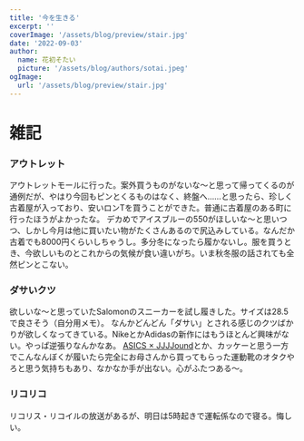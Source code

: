 ```yaml
---
title: '今を生きる'
excerpt: ''
coverImage: '/assets/blog/preview/stair.jpg'
date: '2022-09-03'
author:
  name: 花初そたい
  picture: '/assets/blog/authors/sotai.jpeg'
ogImage:
  url: '/assets/blog/preview/stair.jpg'
---
```

# 雑記

### アウトレット
アウトレットモールに行った。案外買うものがないな～と思って帰ってくるのが通例だが、やはり今回もピンとくるものはなく、終盤へ……と思ったら、珍しく古着屋が入っており、安いロンTを買うことができた。普通に古着屋のある町に行ったほうがよかったな。
デカめでアイスブルーの550がほしいな～と思いつつ、しかし今月は他に買いたい物がたくさんあるので尻込みしている。なんだか古着でも8000円くらいしちゃうし。多分冬になったら履かないし。服を買うとき、今欲しいものとこれからの気候が食い違いがち。いま秋冬服の話されても全然ピンとこない。

### ダサいクツ
欲しいな～と思っていたSalomonのスニーカーを試し履きした。サイズは28.5で良さそう（自分用メモ）。
なんかどんどん「ダサい」とされる感じのクツばかりが欲しくなってきている。NikeとかAdidasの新作にはもうほとんど興味がない。やっぱ逆張りなんかなあ。
[ASICS × JJJJound](https://www.fashionsnap.com/article/2022-08-17/asics-sportstyle-jjjound/)とか、カッケーと思う一方でこんなんぼくが履いたら完全にお母さんから買ってもらった運動靴のオタクやろと思う気持ちもあり、なかなか手が出ない。心がふたつある～。

### リコリコ
リコリス・リコイルの放送があるが、明日は5時起きで運転係なので寝る。悔しい。
